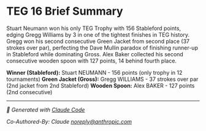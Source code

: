# TEG 16 Brief Summary

Stuart Neumann won his only TEG Trophy with 156 Stableford points, edging Gregg Williams by 3 in one of the tightest finishes in TEG history. Gregg won his second consecutive Green Jacket from second place (37 strokes over par), perfecting the Dave Mullin paradox of finishing runner-up in Stableford while dominating Gross. Alex Baker collected his second consecutive wooden spoon with 127 points, 14 behind fourth place.

**Winner (Stableford):** Stuart NEUMANN - 156 points (only trophy in 12 tournaments)
**Green Jacket (Gross):** Gregg WILLIAMS - 37 strokes over par (2nd jacket from 2nd Stableford)
**Wooden Spoon:** Alex BAKER - 127 points (2nd consecutive)

---

*🤖 Generated with [Claude Code](https://claude.com/claude-code)*

*Co-Authored-By: Claude <noreply@anthropic.com>*
